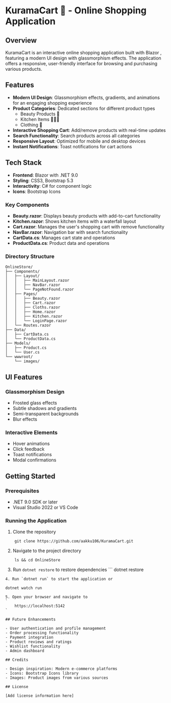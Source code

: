 # KuramaCart 🦊 - Online Shopping Application

## Overview

KuramaCart is an interactive online shopping application built with Blazor , featuring a modern UI design with glassmorphism effects. The application offers a responsive, user-friendly interface for browsing and purchasing various products.

## Features

- **Modern UI Design**: Glassmorphism effects, gradients, and animations for an engaging shopping experience
- **Product Categories**: Dedicated sections for different product types
  - Beauty Products 💄
  - Kitchen Items 🧑🏻‍🍳
  - Clothing 👕
- **Interactive Shopping Cart**: Add/remove products with real-time updates
- **Search Functionality**: Search products across all categories
- **Responsive Layout**: Optimized for mobile and desktop devices
- **Instant Notifications**: Toast notifications for cart actions

## Tech Stack

- **Frontend**: Blazor  with .NET 9.0
- **Styling**: CSS3, Bootstrap 5.3
- **Interactivity**: C# for component logic
- **Icons**: Bootstrap Icons

<!-- ## Project Structure -->

### Key Components

- **Beauty.razor**: Displays beauty products with add-to-cart functionality
- **Kitchen.razor**: Shows kitchen items with a waterfall layout
- **Cart.razor**: Manages the user's shopping cart with remove functionality
- **NavBar.razor**: Navigation bar with search functionality
- **CartData.cs**: Manages cart state and operations
- **ProductData.cs**: Product data and operations

### Directory Structure

```
OnlineStore/
├── Components/
│   ├── Layout/
│   │   ├── MainLayout.razor
│   │   ├── NavBar.razor
│   │   └── PageNotFound.razor
│   ├── Pages/
│   │   ├── Beauty.razor
│   │   ├── Cart.razor
│   │   ├── Cloths.razor
│   │   ├── Home.razor
│   │   ├── Kitchen.razor
│   │   └── LoginPage.razor
│   └── Routes.razor
├── Data/
│   ├── CartData.cs
│   └── ProductData.cs
├── Models/
│   ├── Product.cs
│   └── User.cs
└── wwwroot/
    └── images/
```

## UI Features

### Glassmorphism Design
- Frosted glass effects
- Subtle shadows and gradients
- Semi-transparent backgrounds
- Blur effects

### Interactive Elements
- Hover animations
- Click feedback
- Toast notifications
- Modal confirmations

<!-- ## Screenshots -->


## Getting Started

### Prerequisites
- .NET 9.0 SDK or later
- Visual Studio 2022 or VS Code

### Running the Application
1. Clone the repository 
``` 
    git clone https://github.com/aakku106/KuramaCart.git
 ```
2. Navigate to the project directory 
```
    ls && cd OnlineStore 
```
3. Run `dotnet restore` to restore dependencies ``` 
    dotnet restore 
```
4. Run `dotnet run` to start the application or 
```
    dotnet watch run 
```
5. Open your browser and navigate to 
`
    https://localhost:5142
`

## Future Enhancements

- User authentication and profile management
- Order processing functionality
- Payment integration
- Product reviews and ratings
- Wishlist functionality
- Admin dashboard

## Credits

- Design inspiration: Modern e-commerce platforms
- Icons: Bootstrap Icons library
- Images: Product images from various sources

## License

[Add license information here]